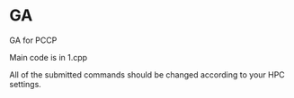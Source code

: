 # GA
GA for PCCP

Main code is in 1.cpp

All of the submitted commands should be changed according to your HPC settings. 
